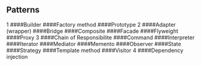 Patterns
-
1
####Builder
####Factory method
####Prototype
2
####Adapter (wrapper)
####Bridge
####Composite
####Facade
####Flyweight
####Proxy
3
####Chain of Responsibilite
####Command
####Interpreter
####Iterator
####Mediator
####Memento
####Observer
####State
####Strategy
####Template method
####Visitor
4
####Dependency injection
